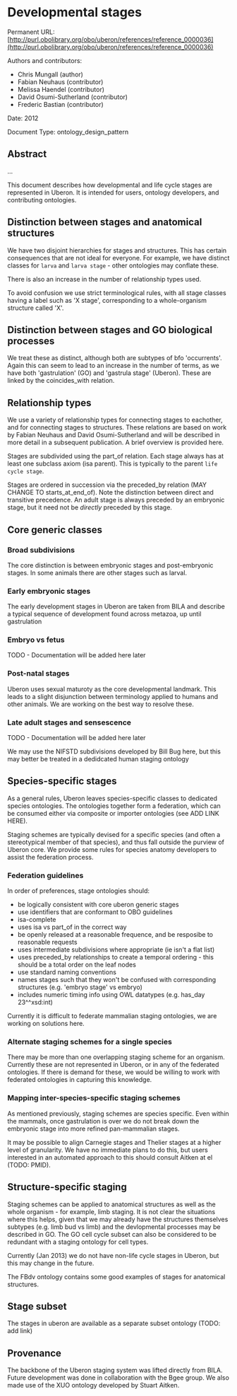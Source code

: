 # Developmental stages


Permanent URL: [http://purl.obolibrary.org/obo/uberon/references/reference_0000036](http://purl.obolibrary.org/obo/uberon/references/reference_0000036)

Authors and contributors:

 * Chris Mungall (author)
 * Fabian Neuhaus (contributor)
 * Melissa Haendel (contributor)
 * David Osumi-Sutherland (contributor)
 * Frederic Bastian (contributor)

Date: 2012

Document Type: ontology_design_pattern

## Abstract
...


This document describes how developmental and life cycle stages are
represented in Uberon. It is intended for users, ontology developers,
and contributing ontologies.

## Distinction between stages and anatomical structures

We have two disjoint hierarchies for stages and structures. This has
certain consequences that are not ideal for everyone. For example, we
have distinct classes for `larva` and `larva stage` - other
ontologies may conflate these.

There is also an increase in the number of relationship types used.

To avoid confusion we use strict terminological rules, with all stage
classes having a label such as 'X stage', corresponding to a
whole-organism structure called 'X'.

## Distinction between stages and GO biological processes

We treat these as distinct, although both are subtypes of bfo
'occurrents'. Again this can seem to lead to an increase in the number
of terms, as we have both 'gastrulation' (GO) and 'gastrula stage'
(Uberon). These are linked by the coincides_with relation.

## Relationship types

We use a variety of relationship types for connecting stages to
eachother, and for connecting stages to structures. These relations
are based on work by Fabian Neuhaus and David Osumi-Sutherland and
will be described in more detail in a subsequent publication. A brief
overview is provided here.

Stages are subdivided using the part_of relation. Each stage always
has at least one subclass axiom (isa parent). This is typically to the
parent `life cycle stage`.

Stages are ordered in succession via the preceded_by relation (MAY
CHANGE TO starts_at_end_of). Note the distinction between direct and
transitive precedence. An adult stage is always preceded by an
embryonic stage, but it need not be *directly* preceded by this stage.

## Core generic classes

### Broad subdivisions

The core distinction is between embryonic stages and post-embryonic
stages. In some animals there are other stages such as larval.

### Early embryonic stages

The early development stages in Uberon are taken from BILA and
describe a typical sequence of development found across metazoa, up
until gastrulation

### Embryo vs fetus

TODO - Documentation will be added here later

### Post-natal stages

Uberon uses sexual maturoty as the core developmental landmark. This
leads to a slight disjunction between terminology applied to humans
and other animals. We are working on the best way to resolve these.

### Late adult stages and sensescence

TODO - Documentation will be added here later

We may use the NIFSTD subdivisions developed by Bill Bug here, but
this may better be treated in a dedidcated human staging ontology

## Species-specific stages

As a general rules, Uberon leaves species-specific classes to
dedicated species ontologies. The ontologies together form a
federation, which can be consumed either via composite or importer
ontologies (see ADD LINK HERE).

Staging schemes are typically devised for a specific species (and
often a stereotypical member of that species), and thus fall outside
the purview of Uberon core. We provide some rules for species anatomy
developers to assist the federation process.

### Federation guidelines

In order of preferences, stage ontologies should:

 * be logically consistent with core uberon generic stages	
 * use identifiers that are conformant to OBO guidelines
 * isa-complete
 * uses isa vs part_of in the correct way
 * be openly released at a reasonable frequence, and be resposibe to reasonable requests
 * uses intermediate subdivisions where appropriate (ie isn't a flat list)
 * uses preceded_by relationships to create a temporal ordering - this should be a total order on the leaf nodes
 * use standard naming conventions
 * names stages such that they won't be confused with corresponding structures (e.g. 'embryo stage' vs embryo)
 * includes numeric timing info using OWL datatypes (e.g. has_day 23^^xsd:int)

Currently it is difficult to federate mammalian staging ontologies, we
are working on solutions here.

### Alternate staging schemes for a single species

There may be more than one overlapping staging scheme for an
organism. Currently these are not represented in Uberon, or in any of
the federated ontologies. If there is demand for these, we would be
willing to work with federated ontologies in capturing this knowledge.

### Mapping inter-species-specific staging schemes

As mentioned previously, staging schemes are species specific. Even
within the mammals, once gastrulation is over we do not break down the
embryonic stage into more refined pan-mammalian stages.

It may be possible to align Carnegie stages and Thelier stages at a
higher level of granularity. We have no immediate plans to do this,
but users interested in an automated approach to this should consult
Aitken at el (TODO: PMID).

## Structure-specific staging

Staging schemes can be applied to anatomical structures as well as the
whole organism - for example, limb staging. It is not clear the
situations where this helps, given that we may already have the
structures themselves subtypes (e.g. limb bud vs limb) and the
devlopmental processes may be described in GO. The GO cell cycle
subset can also be considered to be redundant with a staging ontology
for cell types.

Currently (Jan 2013) we do not have non-life cycle stages in Uberon,
but this may change in the future.

The FBdv ontology contains some good examples of stages for anatomical
structures.

## Stage subset

The stages in uberon are available as a separate subset ontology
(TODO: add link)

## Provenance

The backbone of the Uberon staging system was lifted directly from
BILA. Future development was done in collaboration with the Bgee
group. We also made use of the XUO ontology developed by Stuart
Aitken.




